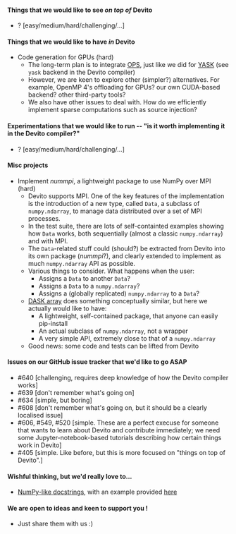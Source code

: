 #### Things that we would like to see _on top of_ Devito

* ? [easy/medium/hard/challenging/...]

#### Things that we would like to have _in_ Devito

* Code generation for GPUs (hard)
  * The long-term plan is to integrate [OPS](https://github.com/OP-DSL/OPS), just like we did for [YASK](https://github.com/intel/yask) (see `yask` backend in the Devito compiler)
  * However, we are keen to explore other (simpler?) alternatives. For example, OpenMP 4's offloading for GPUs? our own CUDA-based backend? other third-party tools?
  * We also have other issues to deal with. How do we efficiently implement sparse computations such as source injection? 


#### Experimentations that we would like to run -- "is it worth implementing it in the Devito compiler?"

* ? [easy/medium/hard/challenging/...]

#### Misc projects

* Implement _nummpi_, a lightweight package to use NumPy over MPI (hard)
  * Devito supports MPI. One of the key features of the implementation is the introduction of a new type, called `Data`, a subclass of `numpy.ndarray`, to manage data distributed over a set of MPI processes.
  * In the test suite, there are lots of self-containted examples showing how `Data` works, both sequentially (almost a classic `numpy.ndarray`) and with MPI. 
  * The `Data`-related stuff could (should?) be extracted from Devito into its own package (_nummpi_?), and clearly extended to implement as much `numpy.ndarray` API as possible.
  * Various things to consider. What happens when the user:
    * Assigns a `Data` to another `Data`?
    * Assigns a `Data` to a `numpy.ndarray`?
    * Assigns a (globally replicated) `numpy.ndarray` to a `Data`?
  * [DASK array](http://docs.dask.org/en/latest/array.html) does something conceptually similar, but here we actually would like to have:
    * A lightweight, self-contained package, that anyone can easily pip-install
    * An actual subclass of `numpy.ndarray`, not a wrapper
    * A very simple API, extremely close to that of a `numpy.ndarray`
  * Good news: some code and tests can be lifted from Devito


#### Issues on our GitHub issue tracker that we'd like to go ASAP

* #640 [challenging, requires deep knowledge of how the Devito compiler works]
* #639 [don't remember what's going on]
* #634 [simple, but boring]
* #608 [don't remember what's going on, but it should be a clearly localised issue]
* #606, #549, #520 [simple. These are a perfect execuse for someone that wants to learn about Devito and contribute immediately; we need some Jupyter-notebook-based tutorials describing how certain things work in Devito]
* #405 [simple. Like before, but this is more focused on "things on top of Devito".]


#### Wishful thinking, but we'd really love to...

* [NumPy-like docstrings](https://numpydoc.readthedocs.io/en/latest/format.html), with an example provided [here](https://sphinxcontrib-napoleon.readthedocs.io/en/latest/example_numpy.html#example-numpy)


#### We are open to ideas and keen to support you !

* Just share them with us :)
